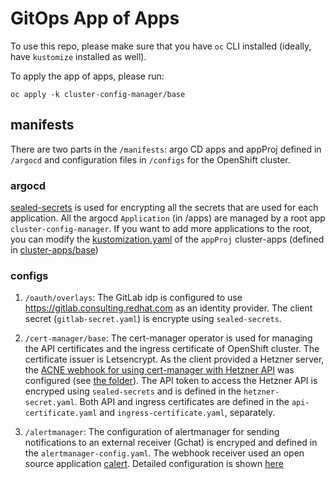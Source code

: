 # GitOps App of Apps

To use this repo, please make sure that you have `oc` CLI installed
(ideally, have `kustomize` installed as well).

To apply the app of apps, please run:

`oc apply -k cluster-config-manager/base`

## manifests
There are two parts in the `/manifests`: argo CD apps and appProj defined
in `/argocd` and configuration files in `/configs` for the OpenShift cluster.

### argocd
[sealed-secrets](https://github.com/bitnami-labs/sealed-secrets) is used for encrypting all the secrets that are used for each application.
All the argocd `Application` (in /apps) are managed by a root app `cluster-config-manager`. If you want to add more applications to 
the root, you can modify the [kustomization.yaml](https://github.com/StinkyBenji/fluentocp-gitops/blob/main/manifests/argocd/project/cluster-apps/base/kustomization.yaml)
of the `appProj` cluster-apps (defined in [cluster-apps/base](https://github.com/StinkyBenji/fluentocp-gitops/tree/main/manifests/argocd/project/cluster-apps/base))



### configs

1. `/oauth/overlays`: The GitLab idp is configured to use https://gitlab.consulting.redhat.com as an identity provider. The client secret (`gitlab-secret.yaml`) is encrypte using `sealed-secrets`.

2. `/cert-manager/base`: The cert-manager operator is used for managing the API certificates
and the ingress certificate of OpenShift cluster. The certificate issuer is Letsencrypt. As the client
provided a Hetzner server, the [ACNE webhook for using cert-manager with Hetzner API](https://github.com/vadimkim/cert-manager-webhook-hetzner) was
configured (see [the folder](https://github.com/StinkyBenji/fluentocp-gitops/tree/main/manifests/argocd/apps/cert-manager-webhook/base/apps)).
The API token to access the Hetzner API is encryped using `sealed-secrets` and is defined in the `hetzner-secret.yaml`.
Both API and ingress certificates are defined in the `api-certificate.yaml` and `ingress-certificate.yaml`, separately.

3. `/alertmanager`: The configuration of alertmanager for sending notifications to an external receiver (Gchat) is encryped and defined in the `alertmanager-config.yaml`.
The webhook receiver used an open source application [calert](https://github.com/mr-karan/calert). Detailed configuration is shown [here](https://github.com/StinkyBenji/fluentocp-gitops/tree/main/manifests/argocd/apps/calert/base/apps)